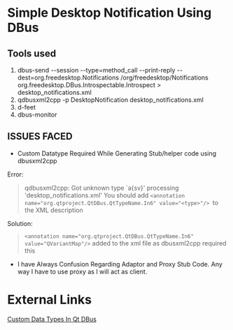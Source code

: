 # Simple Desktop Notification Using DBus

Tools used
--------------
1. dbus-send --session --type=method_call --print-reply --dest=org.freedesktop.Notifications /org/freedesktop/Notifications org.freedesktop.DBus.Introspectable.Introspect > desktop_notifications.xml
2. qdbusxml2cpp -p DesktopNotification desktop_notifications.xml
3. d-feet
4. dbus-monitor



ISSUES FACED
--------
- Custom Datatype Required While Generating Stub/helper code using dbusxml2cpp

Error:
>qdbusxml2cpp: Got unknown type `a{sv}' processing 'desktop_notifications.xml'
>You should add ```<annotation name="org.qtproject.QtDBus.QtTypeName.In6" value="<type>"/> ```to the XML description

Solution:

>```<annotation name="org.qtproject.QtDBus.QtTypeName.In6" value="QVariantMap"/>``` added to the xml file as dbusxml2cpp required this

- I have Always Confusion Regarding Adaptor and Proxy Stub Code. Any way I have to use proxy as I will act as client.

External Links
==============
[Custom Data Types In Qt DBus](https://techbase.kde.org/Development/Tutorials/D-Bus/CustomTypes)

